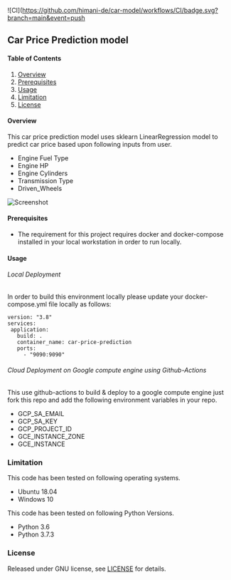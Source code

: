 ![CI](https://github.com/himani-de/car-model/workflows/CI/badge.svg?branch=main&event=push
## Car Price Prediction model
#### Table of Contents
1. [Overview](#Overview)
2. [Prerequisites](#Prerequisites)
3. [Usage](#Usage)
4. [Limitation](#Limitation)
5. [License](#License)

#### Overview
This car price prediction model uses sklearn LinearRegression model to predict car price based upon following inputs from user.
- Engine Fuel Type
- Engine HP
- Engine Cylinders
- Transmission Type
- Driven_Wheels

![Screenshot](https://github.com/himani-de/car-model/blob/main/images/car_price_app_screenshot.PNG)


#### Prerequisites

-  The requirement for this  project  requires docker and docker-compose installed in your local workstation in order to run locally.


#### Usage

###### Local Deployment

In order to build this environment locally please update your docker-compose.yml file locally as follows:

```
version: "3.8"
services:
 application:
   build: .
   container_name: car-price-prediction
   ports:
     - "9090:9090"  
```

###### Cloud Deployment on Google compute engine using Github-Actions
This use github-actions to build & deploy to a google compute engine just fork this repo and add the following environment variables in your  repo.
- GCP_SA_EMAIL
- GCP_SA_KEY
- GCP_PROJECT_ID
- GCE_INSTANCE_ZONE
- GCE_INSTANCE

### Limitation

This code has been tested on following operating systems.
 * Ubuntu 18.04
 * Windows 10

This code has been tested on following Python Versions.
* Python 3.6
* Python 3.7.3

### License

Released under GNU license, see [LICENSE](LICENSE
  ) for details.
